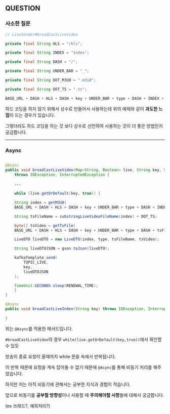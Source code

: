 ## QUESTION

### 사소한 질문

```java
// LiveSender#broadCastLiveVideo

private final String HLS = "/hls";

private final String INDEX = "index";

private final String DASH = "/";

private final String UNDER_BAR = "_";

private final String DOT_M3U8 = ".m3u8";

private final String DOT_TS = ".ts";

BASE_URL + DASH + HLS + DASH + key + UNDER_BAR + type + DASH + INDEX + DOT_M3U8
```

하드 코딩을 하지 않기 위해서 상수로 만들어서 사용하는데 위의 예제와 같이 **과도한 느낌**이 드는 경우가 있습니다.

그렇더라도 하드 코딩을 하는 것 보다 상수로 선언하여 사용하는 것이 더 좋은 방법인지 궁금합니다.

---

### Async

````java

@Async
public void broadCastLiveVideo(Map<String, Boolean> live, String key, String type)
    throws IOException, InterruptedException {
    
    ...
    
    while (live.getOrDefault(key, true)) {

    String index = getM3U8(
    BASE_URL + DASH + HLS + DASH + key + UNDER_BAR + type + DASH + INDEX + DOT_M3U8);

    String tsFileName = substringLiveVideoFileName(index) + DOT_TS;

    byte[] tsVideo = getTsFile(
    BASE_URL + DASH + HLS + DASH + key + UNDER_BAR + type + DASH + tsFileName);

    LiveDTO liveDTO = new LiveDTO(index, type, tsFileName, tsVideo);

    String liveDTOJSON = gson.toJson(liveDTO);

    kafkaTemplate.send(
        TOPIC_LIVE,
        key,
        liveDTOJSON
    );

    TimeUnit.SECONDS.sleep(RENEWAL_TIME);
    }
}

@Async
public void broadCastLiveIndex(String key) throws IOException, InterruptedException {
    
}
````

위는 `@Async`를 적용한 메서드입니다.

`#broadCastLiveVideo`의 경우 `while(live.getOrDefault(key,true))`에서 확인할 수 있듯 

방송이 종료 요청이 올때까지 while 문을 속에서 반복됩니다.

이 반복 때문에 요청을 계속 잡아둘 수 없기 때문에 `@Async`를 통해 비동기 처리를 해주었습니다.

하지만 저는 아직 비동기에 관해서는 공부한 지식과 경험이 적습니다.

앞으로 비동기를 **공부할 방향성**이나 사용할 때 **주의해야할 사항**들에 대해서 궁금합니다.

(ex 쓰레드?, 예외처리?)
